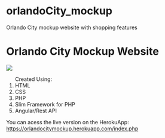 # orlandoCity_mockup
Orlando City mockup website with shopping features
                                     <h1> Orlando City Mockup Website </h1>

<img src="![Orlando City fw](https://user-images.githubusercontent.com/55061492/70838114-7ff99200-1de5-11ea-8cdf-2cc78f6a7191.png)">

<ol> Created Using:
  <li>HTML</li>
  <li>CSS</li>
  <li>PHP</li>
  <li>Slim Framework for PHP</li>
  <li>Angular/Rest API</li>
</ol>

You can acess the live version on the HerokuApp: https://orlandocitymockup.herokuapp.com/index.php
